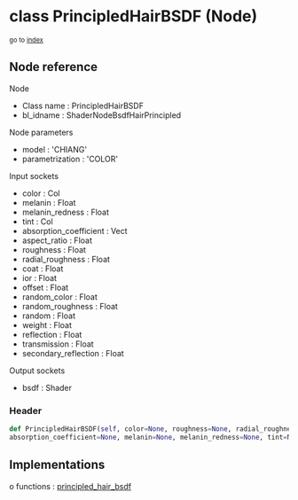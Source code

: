 # class PrincipledHairBSDF (Node)

<sub>go to [index](/docs/index.md)</sub>

## Node reference

Node
 - Class name : PrincipledHairBSDF
 - bl_idname : ShaderNodeBsdfHairPrincipled

Node parameters
 - model : 'CHIANG'
 - parametrization : 'COLOR'

Input sockets
 - color : Col
 - melanin : Float
 - melanin_redness : Float
 - tint : Col
 - absorption_coefficient : Vect
 - aspect_ratio : Float
 - roughness : Float
 - radial_roughness : Float
 - coat : Float
 - ior : Float
 - offset : Float
 - random_color : Float
 - random_roughness : Float
 - random : Float
 - weight : Float
 - reflection : Float
 - transmission : Float
 - secondary_reflection : Float

Output sockets
 - bsdf : Shader

### Header

``` python
def PrincipledHairBSDF(self, color=None, roughness=None, radial_roughness=None, coat=None, ior=None, offset=None, random_roughness=None, random=None, aspect_ratio=None, reflection=None, transmission=None, secondary_reflection=None,
absorption_coefficient=None, melanin=None, melanin_redness=None, tint=None, random_color=None, model='CHIANG', parametrization='COLOR', node_label=None, node_color=None):
```

## Implementations

o functions : [principled_hair_bsdf](/docs/Shader_classes/GLOBAL.md#principled_hair_bsdf)

